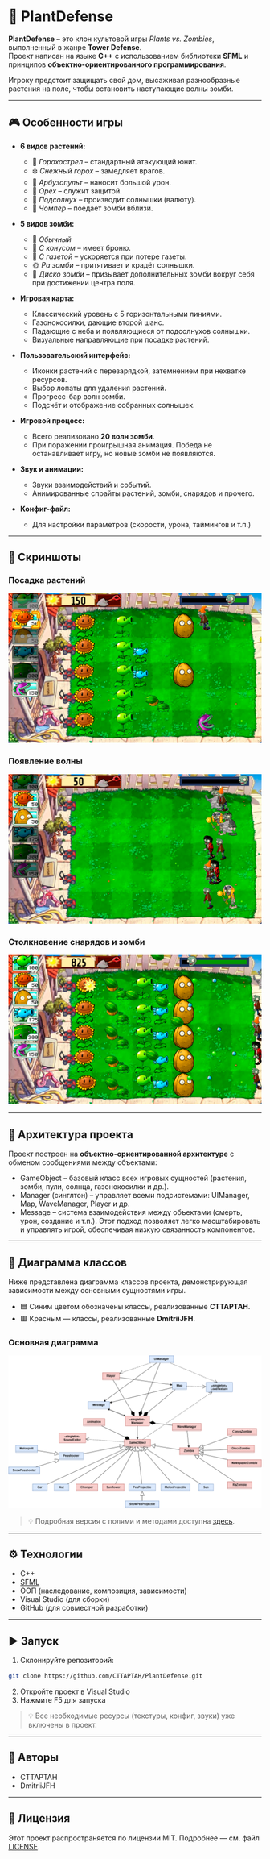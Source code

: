 # 🌻 PlantDefense

**PlantDefense** – это клон культовой игры *Plants vs. Zombies*, выполненный в жанре **Tower Defense**.  
Проект написан на языке **C++** с использованием библиотеки **SFML** и принципов **объектно-ориентированного программирования**.

Игроку предстоит защищать свой дом, высаживая разнообразные растения на поле, чтобы остановить наступающие волны зомби.  

---

## 🎮 Особенности игры

- **6 видов растений:**
  - 🌱 *Горохострел* – стандартный атакующий юнит.
  - ❄️ *Снежный горох* – замедляет врагов.
  - 🍉 *Арбузопульт* – наносит большой урон.
  - 🥥 *Орех* – служит защитой.
  - 🌻 *Подсолнух* – производит солнышки (валюту).
  - 🦷 *Чомпер* – поедает зомби вблизи.

- **5 видов зомби:**
  - 🧟 *Обычный*
  - 🧢 *С конусом* – имеет броню.
  - 📰 *С газетой* – ускоряется при потере газеты.
  - 🌞 *Ра зомби* – притягивает и крадёт солнышки.
  - 💃 *Диско зомби* – призывает дополнительных зомби вокруг себя при достижении центра поля.

- **Игровая карта:**
  - Классический уровень с 5 горизонтальными линиями.
  - Газонокосилки, дающие второй шанс.
  - Падающие с неба и появляющиеся от подсолнухов солнышки.
  - Визуальные направляющие при посадке растений.

- **Пользовательский интерфейс:**
  - Иконки растений с перезарядкой, затемнением при нехватке ресурсов.
  - Выбор лопаты для удаления растений.
  - Прогресс-бар волн зомби.
  - Подсчёт и отображение собранных солнышек.

- **Игровой процесс:**
  - Всего реализовано **20 волн зомби**.
  - При поражении проигрышная анимация. Победа не останавливает игру, но новые зомби не появляются.

- **Звук и анимации:**
  - Звуки взаимодействий и событий.
  - Анимированные спрайты растений, зомби, снарядов и прочего.

- **Конфиг-файл:**
  - Для настройки параметров (скорости, урона, таймингов и т.п.)

---

## 📸 Скриншоты

### Посадка растений
![planting](screenshots/planting.png)

### Появление волны
![wave](screenshots/wave.png)

### Столкновение снарядов и зомби
![collision](screenshots/collision.png)

---

## 🧩 Архитектура проекта

Проект построен на **объектно-ориентированной архитектуре** с обменом сообщениями между объектами:
- GameObject – базовый класс всех игровых сущностей (растения, зомби, пули, солнца, газонокосилки и др.).
- Manager (синглтон) – управляет всеми подсистемами: UIManager, Map, WaveManager, Player и др.
- Message – система взаимодействия между объектами (смерть, урон, создание и т.п.).
Этот подход позволяет легко масштабировать и управлять игрой, обеспечивая низкую связанность компонентов.

---

## 📐 Диаграмма классов

Ниже представлена диаграмма классов проекта, демонстрирующая зависимости между основными сущностями игры.

- 🟦 Синим цветом обозначены классы, реализованные **CTTAPTAH**.
- 🟥 Красным — классы, реализованные **DmitriiJFH**.

### Основная диаграмма
![class_diagram](diagrams/class_diagram.png)

> 💡 Подробная версия с полями и методами доступна [здесь](diagrams/class_diagram_full.png).

---

## ⚙️ Технологии

- C++
- [SFML](https://www.sfml-dev.org/)
- ООП (наследование, композиция, зависимости)
- Visual Studio (для сборки)
- GitHub (для совместной разработки)

---
## ▶️ Запуск

1. Склонируйте репозиторий:
```bash
git clone https://github.com/CTTAPTAH/PlantDefense.git
```
2. Откройте проект в Visual Studio
3. Нажмите F5 для запуска
> 💡 Все необходимые ресурсы (текстуры, конфиг, звуки) уже включены в проект.

---

## 👥 Авторы

- CTTAPTAH
- DmitriiJFH

---

## 📄 Лицензия

Этот проект распространяется по лицензии MIT.
Подробнее — см. файл [LICENSE](LICENSE).